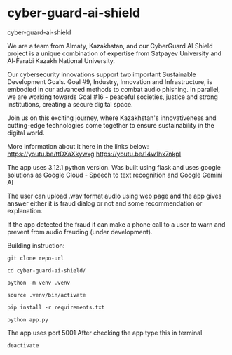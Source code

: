 # cyber-guard-ai-shield
cyber-guard-ai-shield

We are a team from Almaty, Kazakhstan, and our CyberGuard AI Shield project is a unique combination of expertise from Satpayev University and Al-Farabi Kazakh National University.

Our cybersecurity innovations support two important Sustainable Development Goals. Goal #9, Industry, Innovation and Infrastructure, is embodied in our advanced methods to combat audio phishing. In parallel, we are working towards Goal #16 - peaceful societies, justice and strong institutions, creating a secure digital space.

Join us on this exciting journey, where Kazakhstan's innovativeness and cutting-edge technologies come together to ensure sustainability in the digital world.

More information about it here in the links below:
https://youtu.be/ttDXaXkywxg
https://youtu.be/14w1hx7nkpI

The app uses 3.12.1 python version. Was built using flask and uses google solutions as Google Cloud - Speech to text recognition and Google Gemini AI

The user can upload .wav format audio using web page and the app gives answer either it is fraud dialog or not and some recommendation or explanation.

If the app detected the fraud it can make a phone call to a user to warn and prevent from audio frauding (under development).

Building instruction:
```
git clone repo-url
```
```
cd cyber-guard-ai-shield/
```
```
python -m venv .venv
```
```
source .venv/bin/activate
```
```
pip install -r requirements.txt
```
```
python app.py
```
The app uses port 5001
After checking the app type this in terminal
```
deactivate
```
